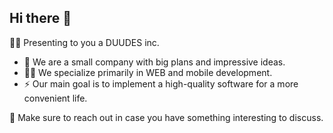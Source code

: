 ## Hi there 👋
🙋‍♀️ Presenting to you a DUUDES inc. 

- 🏢 We are a small company with big plans and impressive ideas.
- 👨‍💻 We specialize primarily in WEB and mobile development.
- ⚡ Our main goal is to implement a high-quality software for a more convenient life.

🍿 Make sure to reach out in case you have something interesting to discuss.
<!--

**Here are some ideas to get you started:**

 A short introduction - what is your organization all about?
 Contribution guidelines - how can the community get involved?
 Useful resources - where can the community find your docs? Is there anything else the community should know?
 Fun facts - what does your team eat for breakfast?
 Remember, you can do mighty things with the power of [Markdown](https://docs.github.com/github/writing-on-github/getting-started-with-writing-and-formatting-on-github/basic-writing-and-formatting-syntax)
-->
